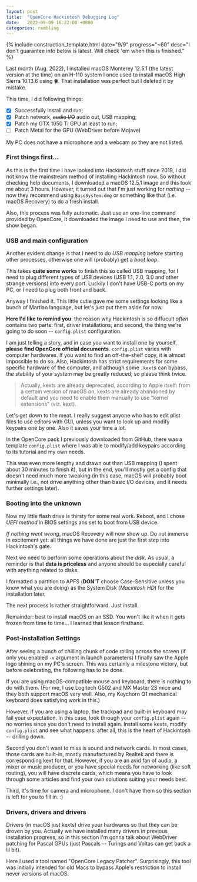 ```yaml
---
layout: post
title:  "OpenCore Hackintosh Debugging Log"
date:   2022-09-09 16:22:00 +0800
categories: rambling
---
```


{% include construction_template.html date="9/9" progress="~60" desc="I don't guarantee info below is latest. Will check 'em when this is finished." %}


Last month (Aug. 2022), I installed macOS Monterey 12.5.1 (the latest version at the time) on an H-110 system I once used to install macOS High Sierra 10.13.6 using 🍀. That installation was perfect but I deleted it by mistake.

This time, I did following things:

- [x] Successfully install and run;
- [x] Patch network, ~~audio I/O~~ audio out, USB mapping;
- [x] Patch my GTX 1050 Ti GPU at least to run;
- [ ] Patch Metal for the GPU (WebDriver before Mojave)

My PC does not have a microphone and a webcam so they are not listed.

### First things first...

As this is the first time I have looked into Hackintosh stuff since 2019, I did not know the mainstream method of installing Hackintosh now. So without checking help documents, I downloaded a macOS 12.5.1 image and this took me about 3 hours. However, it turned out that I'm just working for *nothing* -- now they recommend using `BaseSystem.dmg` or something like that (i.e. macOS Recovery) to do a fresh install.

Also, this process was fully automatic. Just use an one-line command provided by OpenCore, it downloaded the image I need to use and then, the show began.

### USB and main configuration

Another evident change is that I need to do *USB mapping* before starting other processes, otherwise one will (probably) get a *boot loop*. 

This takes **quite some works** to finish this so called USB mapping, for I need to plug different types of USB devices (USB 1.1, 2.0, 3.0 and other strange versions) into every port. Luckily I don't have USB-C ports on my PC, or I need to plug both front and back.

Anyway I finished it. This little cutie gave me some settings looking like a bunch of Martian language, but let's just put them aside for now.

**Here I'd like to remind you**: the reason why Hackintosh is so diffucult *often* contains two parts: first, driver installations; and second, the thing we're going to do soon -- `config.plist` configuration. 

I am just telling a story, and in case you want to install one by yourself, **please find OpenCore official documents**. `config.plist` varies with computer hardwares. If you want to find an off-the-shelf copy, it is almost impossible to do so. Also, Hackintosh has strict requirements for some specific hardware of the computer, and although some `.kext`s can bypass, the stability of your system may be greatly reduced, so please think twice.

> Actually, kexts are already deprecated, according to Apple itself: from a certain version of macOS on, kexts are already abandoned by default and you need to enable them manually to use "kernel extensions" (viz. kext).

Let's get down to the meat. I really suggest anyone who has to edit plist files to use editors with GUI, unless you want to look up and modify keypairs one by one. Also it saves your time a lot.

In the OpenCore pack I previously downloaded from GitHub, there was a template `config.plist` where I was able to modify/add keypairs according to its tutorial and my own needs.

This was even more lengthy and drawn out than USB mapping (I spent about 30 minutes to finish it), but in the end, you'll mostly get a config that doesn't need much more tweaking (in this case, macOS will probably boot minimally i.e., not drive anything other than basic I/O devices, and it needs further settings later).

### Booting into the unknown

Now my little flash drive is thirsty for some real work. Reboot, and I chose *UEFI method* in BIOS settings ans set to boot from USB device.

*If nothing went wrong*, macOS Recovery will now show up. Do not immerse in excitement yet: all things we have done are just the first step into Hackintosh's gate. 

Next we need to perform some operations about the *disk*. As usual, a reminder is that **data is priceless** and anyone should be especially careful with anything related to disks.

I formatted a partition to APFS (**DON'T** choose Case-Sensitive unless you know what you are doing) as the System Disk (*Macintosh HD*) for the installation later.

The next process is rather straightforward. Just install.

Remainder: best to install macOS on an SSD. You won't like it when it gets frozen from time to time... I learned that lesson firsthand.

### Post-installation Settings

After seeing a bunch of chilling chunk of code rolling across the screen (if only you enabled `-v` argument in launch parameters) I finally saw the Apple logo shining on my PC's screen. This was certainly a milestone victory, but before celebrating, the following has to be done.

If you are using macOS-compatible mouse and keyboard, there is nothing to do with them. (For me, I use Logitech G502 and MX Master 2S mice and they both support macOS very well. Also, my Keychorn Q1 mechanical keyboard does satisfying work in this.) 

However, if you are using a laptop, the trackpad and built-in keyboard may fail your expectation. In this case, look through your `config.plist` again -- no worries since you don't need to install again. Install some kexts, modify `config.plist` and see what happens: after all, this is the heart of Hackintosh -- drilling down.

Second you don't want to miss is sound and network cards. In most cases, those cards are built-in, mostly manufactured by Realtek and there is corresponding kext for that. However, if you are an avid fan of audio, a mixer or music producer, or you have special needs for networking (like soft routing), you will have discrete cards, which means you have to look through some articles and find your own solutions suiting your needs best.

Third, it's time for camera and microphone. I don't have them so this section is left for you to fill in. :)

### Drivers, drivers and drivers

Drivers (in macOS just kexts) drive your hardwares so that they can be droven by you. Actually we have installed many drivers in previous installation progress, so in this section I'm gonna talk about WebDriver patching for Pascal GPUs (just Pascals -- Turings and Voltas can get back a lil bit).

Here I used a tool named "OpenCore Legacy Patcher". Surprisingly, this tool was initially intended for old Macs to bypass Apple's restriction to install never versions of macOS. 

